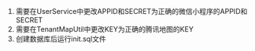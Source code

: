 
1. 需要在UserService中更改APPID和SECRET为正确的微信小程序的APPID和SECRET
2. 需要在TenantMapUtil中更改KEY为正确的腾讯地图的KEY
3. 创建数据库后运行init.sql文件
